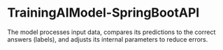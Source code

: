 # TrainingAIModel-SpringBootAPI
The model processes input data, compares its predictions to the correct answers (labels), and adjusts its internal parameters to reduce errors.
